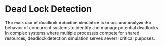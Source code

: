 # Dead Lock Detection
The main use of deadlock detection simulation is to test and analyze the behavior of concurrent systems to identify and manage potential deadlocks. In complex systems where multiple processes compete for shared resources, deadlock detection simulation serves several critical purposes.
